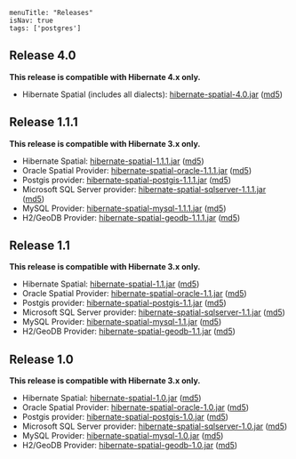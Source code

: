 ```
menuTitle: "Releases"
isNav: true
tags: ['postgres']
```

## Release 4.0

**This release is compatible with Hibernate 4.x only.**

* Hibernate Spatial (includes all dialects): [hibernate-spatial-4.0.jar](http://www.hibernatespatial.org/repository/org/hibernate/hibernate-spatial/4.0/hibernate-spatial-4.0.jar)  ([md5](http://www.hibernatespatial.org/repository/org/hibernate/hibernate-spatial/4.0/hibernate-spatial-4.0.jar.md5))

## Release 1.1.1

**This release is compatible with Hibernate 3.x only.**

* Hibernate Spatial: [hibernate-spatial-1.1.1.jar](http://www.hibernatespatial.org/repository/org/hibernatespatial/hibernate-spatial/1.1.1/hibernate-spatial-1.1.1.jar)  ([md5](http://www.hibernatespatial.org/repository/org/hibernatespatial/hibernate-spatial/1.1.1/hibernate-spatial-1.1.1.jar.md5))
* Oracle Spatial Provider: [hibernate-spatial-oracle-1.1.1.jar](http://www.hibernatespatial.org/repository/org/hibernatespatial/hibernate-spatial-oracle/1.1.1/hibernate-spatial-oracle-1.1.1.jar)	([md5](http://www.hibernatespatial.org/repository/org/hibernatespatial/hibernate-spatial-oracle/1.1.1/hibernate-spatial-oracle-1.1.1.jar.md5))
* Postgis provider:	[hibernate-spatial-postgis-1.1.1.jar](http://www.hibernatespatial.org/repository/org/hibernatespatial/hibernate-spatial-postgis/1.1.1/hibernate-spatial-postgis-1.1.1.jar) ([md5](http://www.hibernatespatial.org/repository/org/hibernatespatial/hibernate-spatial-postgis/1.1.1/hibernate-spatial-postgis-1.1.1.jar))
* Microsoft SQL Server provider: [hibernate-spatial-sqlserver-1.1.1.jar](http://www.hibernatespatial.org/repository/org/hibernatespatial/hibernate-spatial-sqlserver/1.1.1/hibernate-spatial-sqlserver-1.1.1.jar) ([md5](http://www.hibernatespatial.org/repository/org/hibernatespatial/hibernate-spatial-sqlserver/1.1.1/hibernate-spatial-sqlserver-1.1.1.jar.md5))
* MySQL Provider: [hibernate-spatial-mysql-1.1.1.jar](http://www.hibernatespatial.org/repository/org/hibernatespatial/hibernate-spatial-mysql/1.1.1/hibernate-spatial-mysql-1.1.1.jar) ([md5](http://www.hibernatespatial.org/repository/org/hibernatespatial/hibernate-spatial-mysql/1.1.1/hibernate-spatial-mysql-1.1.1.jar.md5)) 
* H2/GeoDB Provider: [hibernate-spatial-geodb-1.1.1.jar](http://www.hibernatespatial.org/repository/org/hibernatespatial/hibernate-spatial-h2-geodb/1.1.1/hibernate-spatial-h2-geodb-1.1.1.jar) ([md5](http://www.hibernatespatial.org/repository/org/hibernatespatial/hibernate-spatial-h2-geodb/1.1.1/hibernate-spatial-h2-geodb-1.1.1.jar.md5))

## Release 1.1

**This release is compatible with Hibernate 3.x only.**

* Hibernate Spatial: [hibernate-spatial-1.1.jar](http://www.hibernatespatial.org/repository/org/hibernatespatial/hibernate-spatial/1.1/hibernate-spatial-1.1.jar)  ([md5](http://www.hibernatespatial.org/repository/org/hibernatespatial/hibernate-spatial/1.1/hibernate-spatial-1.1.jar.md5))
* Oracle Spatial Provider: [hibernate-spatial-oracle-1.1.jar](http://www.hibernatespatial.org/repository/org/hibernatespatial/hibernate-spatial-oracle/1.1/hibernate-spatial-oracle-1.1.jar)	([md5](http://www.hibernatespatial.org/repository/org/hibernatespatial/hibernate-spatial-oracle/1.1/hibernate-spatial-oracle-1.1.jar.md5))
* Postgis provider:	[hibernate-spatial-postgis-1.1.jar](http://www.hibernatespatial.org/repository/org/hibernatespatial/hibernate-spatial-postgis/1.1/hibernate-spatial-postgis-1.1.jar) ([md5](http://www.hibernatespatial.org/repository/org/hibernatespatial/hibernate-spatial-postgis/1.1/hibernate-spatial-postgis-1.1.jar))
* Microsoft SQL Server provider: [hibernate-spatial-sqlserver-1.1.jar](http://www.hibernatespatial.org/repository/org/hibernatespatial/hibernate-spatial-sqlserver/1.1/hibernate-spatial-sqlserver-1.1.jar) ([md5](http://www.hibernatespatial.org/repository/org/hibernatespatial/hibernate-spatial-sqlserver/1.1/hibernate-spatial-sqlserver-1.1.jar.md5))
* MySQL Provider: [hibernate-spatial-mysql-1.1.jar](http://www.hibernatespatial.org/repository/org/hibernatespatial/hibernate-spatial-mysql/1.1/hibernate-spatial-mysql-1.1.jar) ([md5](http://www.hibernatespatial.org/repository/org/hibernatespatial/hibernate-spatial-mysql/1.1/hibernate-spatial-mysql-1.1.jar.md5)) 
* H2/GeoDB Provider: [hibernate-spatial-geodb-1.1.jar](http://www.hibernatespatial.org/repository/org/hibernatespatial/hibernate-spatial-h2-geodb/1.1/hibernate-spatial-h2-geodb-1.1.jar) ([md5](http://www.hibernatespatial.org/repository/org/hibernatespatial/hibernate-spatial-h2-geodb/1.1/hibernate-spatial-h2-geodb-1.1.jar.md5))

## Release 1.0

**This release is compatible with Hibernate 3.x only.**

* Hibernate Spatial: [hibernate-spatial-1.0.jar](http://www.hibernatespatial.org/repository/org/hibernatespatial/hibernate-spatial/1.0/hibernate-spatial-1.0.jar)  ([md5](http://www.hibernatespatial.org/repository/org/hibernatespatial/hibernate-spatial/1.0/hibernate-spatial-1.0.jar.md5))
* Oracle Spatial Provider: [hibernate-spatial-oracle-1.0.jar](http://www.hibernatespatial.org/repository/org/hibernatespatial/hibernate-spatial-oracle/1.0/hibernate-spatial-oracle-1.0.jar)	([md5](http://www.hibernatespatial.org/repository/org/hibernatespatial/hibernate-spatial-oracle/1.0/hibernate-spatial-oracle-1.0.jar.md5))
* Postgis provider:	[hibernate-spatial-postgis-1.0.jar](http://www.hibernatespatial.org/repository/org/hibernatespatial/hibernate-spatial-postgis/1.0/hibernate-spatial-postgis-1.0.jar) ([md5](http://www.hibernatespatial.org/repository/org/hibernatespatial/hibernate-spatial-postgis/1.0/hibernate-spatial-postgis-1.0.jar))
* Microsoft SQL Server provider: [hibernate-spatial-sqlserver-1.0.jar](http://www.hibernatespatial.org/repository/org/hibernatespatial/hibernate-spatial-sqlserver/1.0/hibernate-spatial-sqlserver-1.0.jar) ([md5](http://www.hibernatespatial.org/repository/org/hibernatespatial/hibernate-spatial-sqlserver/1.0/hibernate-spatial-sqlserver-1.0.jar.md5))
* MySQL Provider: [hibernate-spatial-mysql-1.0.jar](http://www.hibernatespatial.org/repository/org/hibernatespatial/hibernate-spatial-mysql/1.0/hibernate-spatial-mysql-1.0.jar) ([md5](http://www.hibernatespatial.org/repository/org/hibernatespatial/hibernate-spatial-mysql/1.0/hibernate-spatial-mysql-1.0.jar.md5)) 
* H2/GeoDB Provider: [hibernate-spatial-geodb-1.0.jar](http://www.hibernatespatial.org/repository/org/hibernatespatial/hibernate-spatial-h2-geodb/1.0/hibernate-spatial-h2-geodb-1.0.jar) ([md5](http://www.hibernatespatial.org/repository/org/hibernatespatial/hibernate-spatial-h2-geodb/1.0/hibernate-spatial-h2-geodb-1.0.jar.md5))